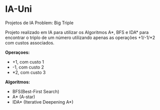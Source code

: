 # IA-Uni
Projetos de IA
Problem: Big Triple

Projeto realizado em IA para utilizar os Algoritmos A*, BFS e IDA* para encontrar o triplo de um número utilizando apenas as operações +1/-1/*2 com custos associados.

**Operaçoes:**
- +1, com custo 1
- -1, com custo 2
- *2, com custo 3

**Algoritmos:**
- BFS(Best-First Search)
- A* (A-star)
- IDA* (Iterative Deepening A*)
    
